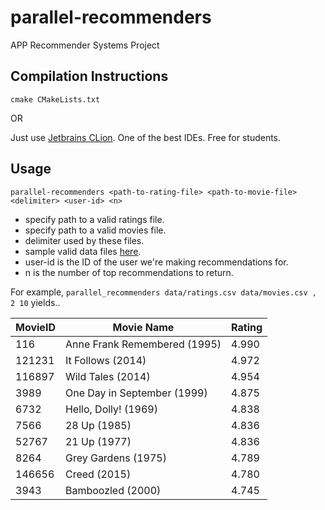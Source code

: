 # parallel-recommenders
APP Recommender Systems Project

## Compilation Instructions

`cmake CMakeLists.txt`

OR

Just use [Jetbrains CLion](https://www.jetbrains.com/clion/). One of the best IDEs. Free for students.

## Usage

`parallel-recommenders <path-to-rating-file> <path-to-movie-file> <delimiter> <user-id> <n>`

* specify path to a valid ratings file.
* specify path to a valid movies file.
* delimiter used by these files.
* sample valid data files [here](http://files.grouplens.org/datasets/movielens/ml-latest-small.zip).
* user-id is the ID of the user we're making recommendations for.
* n is the number of top recommendations to return.

For example, `parallel_recommenders data/ratings.csv data/movies.csv , 2 10` yields..

| MovieID | Movie Name | Rating|
|--------|-------------------------------|-------------|
|116     |  Anne Frank Remembered (1995) |       4.990 |
|121231  |  It Follows (2014)            |       4.972 |
|116897  |  Wild Tales (2014)            |       4.954 |
|3989    |  One Day in September (1999)  |       4.875 |
|6732    |  Hello, Dolly! (1969)         |       4.838 |
|7566    | 28 Up (1985)                  |       4.836 |
|52767   | 21 Up (1977)                  |       4.836 |
|8264    | Grey Gardens (1975)           |       4.789 |
|146656  | Creed (2015)                  |       4.780 |
|3943    | Bamboozled (2000)             |       4.745 |